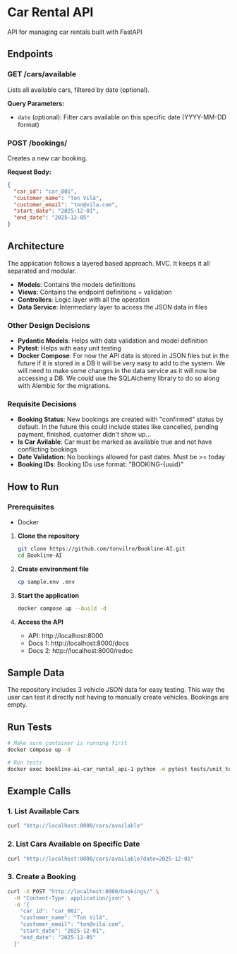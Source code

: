 # Car Rental API

API for managing car rentals built with FastAPI

## Endpoints

### GET /cars/available
Lists all available cars, filtered by date (optional).

**Query Parameters:**
- `date` (optional): Filter cars available on this specific date (YYYY-MM-DD format)

### POST /bookings/
Creates a new car booking.

**Request Body:**
```json
{
  "car_id": "car_001",
  "customer_name": "Ton Vilà",
  "customer_email": "ton@vila.com",
  "start_date": "2025-12-01",
  "end_date": "2025-12-05"
}
```

## Architecture

The application follows a layered based approach. MVC. It keeps it all separated and modular.

- **Models**: Contains the  models definitions
- **Views**: Contains the endpoint definitions + validation 
- **Controllers**: Logic layer with all the operation
- **Data Service**: Intermediary layer to access the JSON data in files

### Other Design Decisions
- **Pydantic Models**: Helps with data validation and model definition
- **Pytest**: Helps with easy unit testing
- **Docker Compose**: For now the API data is stored in JSON files but in the future if it is stored in a DB it will be very easy to add to the system. We will need to make some changes in the data service as it will now be accessing a DB. We could use the SQLAlchemy library to do so along with Alembic for the migrations.

### Requisite Decisions
- **Booking Status**: New bookings are created with "confirmed" status by default. In the future this could include states like cancelled, pending payment, finished, customer didn't show up...
- **Is Car Avilable**: Car must be marked as available true and not have conflicting bookings
- **Date Validation**: No bookings allowed for past dates. Must be >= today
- **Booking IDs**: Booking IDs use format: "BOOKING-{uuid}"

## How to Run

### Prerequisites
- Docker

1. **Clone the repository**
   ```bash
   git clone https://github.com/tonvilro/Bookline-AI.git
   cd Bookline-AI
   ```

2. **Create environment file**
   ```bash
   cp sample.env .env
   ```

3. **Start the application**
   ```bash
   docker compose up --build -d
   ```

4. **Access the API**
   - API: http://localhost:8000
   - Docs 1: http://localhost:8000/docs
   - Docs 2: http://localhost:8000/redoc

## Sample Data

The repository includes 3 vehicle JSON data for easy testing. This way the user can test it directly not having to manually create vehicles. Bookings are empty.

## Run Tests

```bash
# Make sure container is running first
docker compose up -d

# Run tests
docker exec bookline-ai-car_rental_api-1 python -m pytest tests/unit_tests.py -v
```

## Example Calls

### 1. List Available Cars
```bash
curl "http://localhost:8000/cars/available"
```

### 2. List Cars Available on Specific Date
```bash
curl "http://localhost:8000/cars/available?date=2025-12-01"
```

### 3. Create a Booking
```bash
curl -X POST "http://localhost:8000/bookings/" \
  -H "Content-Type: application/json" \
  -d '{
    "car_id": "car_001",
    "customer_name": "Ton Vilà", 
    "customer_email": "ton@vila.com",
    "start_date": "2025-12-01",
    "end_date": "2025-12-05"
  }'
```
